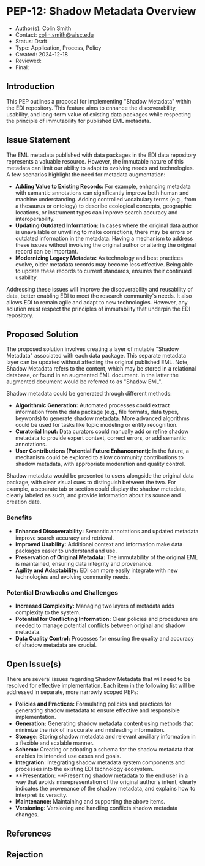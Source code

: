 # PEP-12: Shadow Metadata Overview



* Author(s): Colin Smith
* Contact: colin.smith@wisc.edu
* Status: Draft
* Type: Application, Process, Policy
* Created: 2024-12-18
* Reviewed:
* Final:


## Introduction

This PEP outlines a proposal for implementing "Shadow Metadata" within the EDI repository. This feature aims to enhance the discoverability, usability, and long-term value of existing data packages while respecting the principle of immutability for published EML metadata.


## Issue Statement

The EML metadata published with data packages in the EDI data repository represents a valuable resource. However, the immutable nature of this metadata can limit our ability to adapt to evolving needs and technologies. A few scenarios highlight the need for metadata augmentation:



* **Adding Value to Existing Records:** For example, enhancing metadata with semantic annotations can significantly improve both human and machine understanding. Adding controlled vocabulary terms (e.g., from a thesaurus or ontology) to describe ecological concepts, geographic locations, or instrument types can improve search accuracy and interoperability.
* **Updating Outdated Information:** In cases where the original data author is unavailable or unwilling to make corrections, there may be errors or outdated information in the metadata. Having a mechanism to address these issues without involving the original author or altering the original record can be important.
* **Modernizing Legacy Metadata:** As technology and best practices evolve, older metadata records may become less effective. Being able to update these records to current standards, ensures their continued usability.

Addressing these issues will improve the discoverability and reusability of data, better enabling EDI to meet the research community's needs. It also allows EDI to remain agile and adapt to new technologies. However, any solution must respect the principles of immutability that underpin the EDI repository.


## Proposed Solution

The proposed solution involves creating a layer of mutable "Shadow Metadata" associated with each data package. This separate metadata layer can be updated without affecting the original published EML. Note, Shadow Metadata refers to the content, which may be stored in a relational database, or found in an augmented EML document. In the latter the augmented document would be referred to as "Shadow EML".

Shadow metadata could be generated through different methods:



* **Algorithmic Generation:** Automated processes could extract information from the data package (e.g., file formats, data types, keywords) to generate shadow metadata. More advanced algorithms could be used for tasks like topic modeling or entity recognition.
* **Curatorial Input:** Data curators could manually add or refine shadow metadata to provide expert context, correct errors, or add semantic annotations.
* **User Contributions (Potential Future Enhancement):** In the future, a mechanism could be explored to allow community contributions to shadow metadata, with appropriate moderation and quality control.

Shadow metadata would be presented to users alongside the original data package, with clear visual cues to distinguish between the two. For example, a separate tab or section could display the shadow metadata, clearly labeled as such, and provide information about its source and creation date.


### Benefits



* **Enhanced Discoverability:** Semantic annotations and updated metadata improve search accuracy and retrieval.
* **Improved Usability:** Additional context and information make data packages easier to understand and use.
* **Preservation of Original Metadata:** The immutability of the original EML is maintained, ensuring data integrity and provenance.
* **Agility and Adaptability:** EDI can more easily integrate with new technologies and evolving community needs.


### Potential Drawbacks and Challenges



* **Increased Complexity:** Managing two layers of metadata adds complexity to the system.
* **Potential for Conflicting Information:** Clear policies and procedures are needed to manage potential conflicts between original and shadow metadata.
* **Data Quality Control:** Processes for ensuring the quality and accuracy of shadow metadata are crucial.


## Open Issue(s)

There are several issues regarding Shadow Metadata that will need to be resolved for effective implementation. Each item in the following list will be addressed in separate, more narrowly scoped PEPs:



* **Policies and Practices:** Formulating policies and practices for generating shadow metadata to ensure effective and responsible implementation.
* **Generation:** Generating shadow metadata content using methods that minimize the risk of inaccurate and misleading information.
* **Storage:** Storing shadow metadata and relevant ancillary information in a flexible and scalable manner.
* **Schema:** Creating or adopting a schema for the shadow metadata that enables its intended use cases and goals.
* **Integration:** Integrating shadow metadata system components and processes into the existing EDI technology ecosystem.
* **Presentation: **Presenting shadow metadata to the end user in a way that avoids misrepresentation of the original author's intent, clearly indicates the provenance of the shadow metadata, and explains how to interpret its veracity.
* **Maintenance:** Maintaining and supporting the above items.
* **Versioning:** Versioning and handling conflicts shadow metadata changes.


## References

## Rejection

